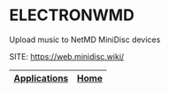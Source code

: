 # ELECTRONWMD
 
 Upload music to NetMD MiniDisc devices
 
 SITE: https://web.minidisc.wiki/

 | [Applications](https://portable-linux-apps.github.io/apps.html) | [Home](https://portable-linux-apps.github.io)
 | --- | --- |
